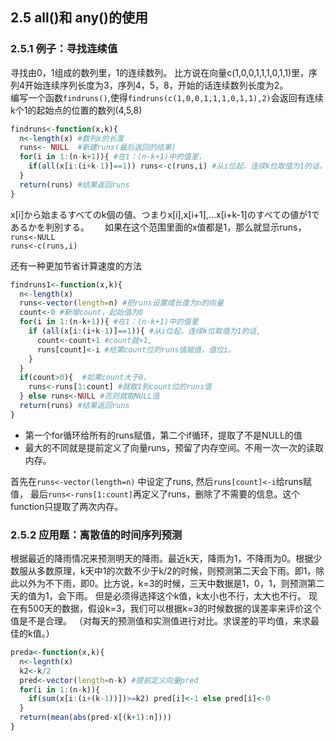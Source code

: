 ## 2.5 all()和 any()的使用
### 2.5.1 例子：寻找连续值
寻找由0，1组成的数列里，1的连续数列。
比方说在向量c(1,0,0,1,1,1,0,1,1)里，序列4开始连续序列长度为3，序列4，5，8，开始的话连续数列长度为2。  
编写一个函数``findruns()``,使得``findruns(c(1,0,0,1,1,1,0,1,1),2)``会返回有连续k个1的起始点的位置的数列(4,5,8)

```r
findruns<-function(x,k){
  n<-length(x) #数列x的长度
  runs<- NULL  #新建runs(最后返回的结果)
  for(i in 1:(n-k+1)){ #在1：(n-k+1)中的值里，
    if(all(x[i:(i+k-1)]==1)) runs<-c(runs,i) #从i位起，连续k位取值为1的话，runs就赋值为i，起始的NULL会被自动省略。
  }
  return(runs) #结果返回runs
}
```

x[i]から始まるすべてのk個の値、つまりx[i],x[i+1],...x[i+k-1]のすべての値が1であるかを判別する。　　
如果在这个范围里面的x值都是1，那么就显示runs，  
``runs<-NULL``  
``runs<-c(runs,i)``

还有一种更加节省计算速度的方法
```r
findruns1<-function(x,k){
  n<-length(x)
  runs<-vector(length=n) #把runs设置成长度为n的向量
  count<-0 #新增count，起始值为0
  for(i in 1:(n-k+1)){ #在1：(n-k+1)中的值里
    if (all(x[i:(i+k-1)]==1)){ #从i位起，连续k位取值为1的话,
      count<-count+1 #count就+1,
      runs[count]<-i #给第count位的runs值赋值，值位i。
    }
  }
  if(count>0){  #如果count大于0，
    runs<-runs[1:count] #就取1到count位的runs值
  } else runs<-NULL #否则就取NULL值
  return(runs) #结果返回runs
}
```
- 第一个for循环给所有的runs赋值，第二个if循环，提取了不是NULL的值  
- 最大的不同就是提前定义了向量runs，预留了内存空间。不用一次一次的读取内存。  

首先在``runs<-vector(length=n)`` 中设定了runs, 然后``runs[count]<-i``给runs赋值，
最后``runs<-runs[1:count]``再定义了runs，删除了不需要的信息。这个function只提取了两次内存。

### 2.5.2 应用题：离散值的时间序列预测
根据最近的降雨情况来预测明天的降雨。最近k天，降雨为1，不降雨为0。根据少数服从多数原理，k天中1的次数不少于k/2的时候，则预测第二天会下雨。即1，除此以外为不下雨，即0。比方说，k=3的时候，三天中数据是1，0，1，则预测第二天的值为1，会下雨。 
但是必须得选择这个k值，k太小也不行，太大也不行。
现在有500天的数据，假设k=3，我们可以根据k=3的时候数据的误差率来评价这个值是不是合理。 
（对每天的预测值和实测值进行对比。求误差的平均值，来求最佳的k值。）

```r
preda<-function(x,k){
  n<-legnth(x) 
  k2<-k/2 
  pred<-vector(length=n-k) #提前定义向量pred
  for(i in 1:(n-k)){
    if(sum(x[i:(i+(k-1))])>=k2) pred[i]<-1 else pred[i]<-0  
  }
  return(mean(abs(pred-x[(k+1):n])))
}
```
